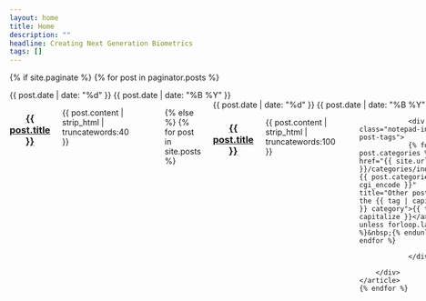 ```yaml
---
layout: home
title: Home
description: ""
headline: Creating Next Generation Biometrics
tags: []
---
```

{% if site.paginate %}
	{% for post in paginator.posts %}
    <article class="notepad-index-post post row">
        <div class="small-12 medium-3 large-2 columns datetime">
            <span class="notepad-post-meta">
                <time datetime="{{ post.date | date_to_xmlschema }}">
                    <span class="day">
                        {{ post.date | date: "%d" }}
                    </span>
                    <span class="month-year">
                        {{ post.date | date: "%B %Y" }}
                    </span>
                </time>
            </span>
        </div>
        <div class="small-12 medium-9 large-10 columns">
            <header class="notepad-post-header">
                <h3 class="notepad-post-title">
                    <a href="{{ site.url }}{{ post.url }}">
                        {{ post.title }}
                    </a>
                </h3>
            </header>
            <section class="notepad-post-excerpt">
                <p>{{ post.content | strip_html | truncatewords:40 }}</p>
            </section>
            
                <div class="notepad-index-post-tags">
                {% for tag in post.categories %}<a href="{{ site.url }}/categories/index.html#{{ post.categories | cgi_encode }}" title="Other posts from the {{ tag | capitalize }} category">{{ tag | capitalize }}</a>{% unless forloop.last %}&nbsp;{% endunless %}{% endfor %}
                    
                </div>
            
        </div>
    </article>
	{% endfor %}
    <nav class="pagination" role="navigation">
    {% if paginator.previous_page %}
	    {% if paginator.previous_page == 1 %}
	    <a class="newer-posts" href="{{ site.url }}"><i class="fa fa-chevron-left"></i> Newer</a>
	    {% else %}
	    <a class="newer-posts" href="{{ site.url }}/page{{ paginator.previous_page }}"><i class="fa fa-chevron-left"></i> Newer</a>
	    {% endif %}
	{% else %}
    <span class="newer-posts faded"><i class="fa fa-chevron-left"></i> Newer</span>
    {% endif %}

    
    <span class="page-number">Page {{ paginator.page }} of {{ paginator.total_pages }}</span>
    	{% if paginator.next_page %} 
        <a class="older-posts" href="{{ site.url }}/page{{ paginator.next_page }}/">Older <i class="fa fa-chevron-right"></i></a>
    	{% else %}
    	<span class="older-posts faded">Older <i class="fa fa-chevron-right"></i></span>
    	{% endif %}
	</nav>
{% else %}
	{% for post in site.posts %}
    <article class="notepad-index-post post row">
        <div class="small-12 medium-3 large-2 columns datetime">
            <span class="notepad-post-meta">
                <time datetime="{{ post.date | date_to_xmlschema }}">
                    <span class="day">
                        {{ post.date | date: "%d" }}
                    </span>
                    <span class="month-year">
                        {{ post.date | date: "%B %Y" }}
                    </span>
                </time>
            </span>
        </div>
        <div class="small-12 medium-9 large-10 columns">
            <header class="notepad-post-header">
                <h3 class="notepad-post-title">
                    <a href="{{ site.url }}{{ post.url }}">
                        {{ post.title }}
                    </a>
                </h3>
            </header>
            <section class="notepad-post-excerpt">
                <p>{{ post.content | strip_html | truncatewords:100 }}</p>
            </section>
            
                <div class="notepad-index-post-tags">
                {% for tag in post.categories %}<a href="{{ site.url }}/categories/index.html#{{ post.categories | cgi_encode }}" title="Other posts from the {{ tag | capitalize }} category">{{ tag | capitalize }}</a>{% unless forloop.last %}&nbsp;{% endunless %}{% endfor %}
                    
                </div>
            
        </div>
    </article>
	{% endfor %}  
{% endif %}